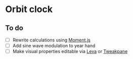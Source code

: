 # Orbit clock

## To do
- [ ] Rewrite calculations using [Moment.js](https://github.com/moment/moment/)
- [ ] Add sine wave modulation to year hand
- [ ] Make visual properties editable via [Leva](https://github.com/pmndrs/leva) or [Tweakpane](https://github.com/cocopon/tweakpane)